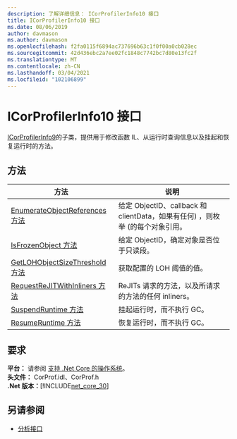 ```yaml
---
description: 了解详细信息： ICorProfilerInfo10 接口
title: ICorProfilerInfo10 接口
ms.date: 08/06/2019
author: davmason
ms.author: davmason
ms.openlocfilehash: f2fa0115f6894ac737696b63c1f0f00a0cb028ec
ms.sourcegitcommit: 42d436ebc2a7ee02fc1848c7742bc7d80e13fc2f
ms.translationtype: MT
ms.contentlocale: zh-CN
ms.lasthandoff: 03/04/2021
ms.locfileid: "102106899"
---
```

# <a name="icorprofilerinfo10-interface"></a>ICorProfilerInfo10 接口

[ICorProfilerInfo9](icorprofilerinfo9-interface.md)的子类，提供用于修改函数 IL、从运行时查询信息以及挂起和恢复运行时的方法。

## <a name="methods"></a>方法  

| 方法|说明|  
| ------------|-----------------|  
|[EnumerateObjectReferences 方法](icorprofilerinfo10-enumerateobjectreferences-method.md)|给定 ObjectID、callback 和 clientData，如果有任何) ，则枚举 (的每个对象引用。 |
|[IsFrozenObject 方法](icorprofilerinfo10-isfrozenobject-method.md)|给定 ObjectID，确定对象是否位于只读段。 |
|[GetLOHObjectSizeThreshold 方法](icorprofilerinfo10-getlohobjectsizethreshold-method.md)|获取配置的 LOH 阈值的值。 |
|[RequestReJITWithInliners 方法](icorprofilerinfo10-requestrejitwithinliners-method.md)| ReJITs 请求的方法，以及所请求的方法的任何 inliners。  |
|[SuspendRuntime 方法](icorprofilerinfo10-suspendruntime-method.md)| 挂起运行时，而不执行 GC。 |
|[ResumeRuntime 方法](icorprofilerinfo10-resumeruntime-method.md)| 恢复运行时，而不执行 GC。 |

## <a name="requirements"></a>要求  

**平台：** 请参阅 [支持 .Net Core 的操作系统](../../../core/install/windows.md?pivots=os-windows)。  
**头文件：** CorProf.idl、CorProf.h  
**.Net 版本：**[!INCLUDE[net_core_30](../../../../includes/net-core-30-md.md)]

## <a name="see-also"></a>另请参阅

- [分析接口](profiling-interfaces.md)
